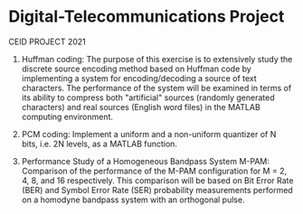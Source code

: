 # Digital-Telecommunications Project
CEID PROJECT 2021

1. Huffman coding: The purpose of this exercise is to extensively study the discrete source encoding method based on Huffman code by implementing a system for encoding/decoding a source of text characters. The performance of the system will be examined in terms of its ability to compress both "artificial" sources (randomly generated characters) and real sources (English word files) in the MATLAB computing environment.
   
2. PCM coding: Implement a uniform and a non-uniform quantizer of N bits, i.e. 2N levels, as a MATLAB function.
  
3. Performance Study of a Homogeneous Bandpass System M-PAM: Comparison of the performance of the M-PAM configuration for M = 2, 4, 8, and 16 respectively. This comparison will be based on Bit Error Rate (BER) and Symbol Error Rate (SER) probability measurements performed on a homodyne bandpass system with an orthogonal pulse.
